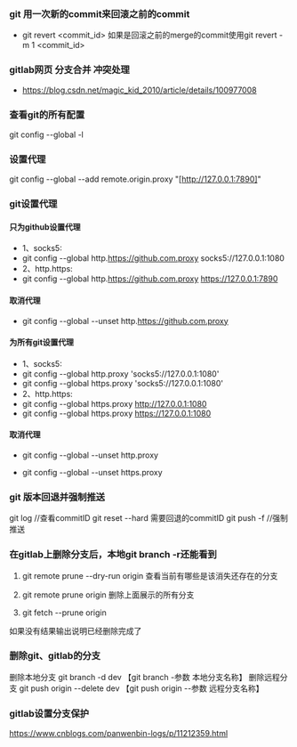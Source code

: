 ### git 用一次新的commit来回滚之前的commit
- git revert <commit_id> 如果是回滚之前的merge的commit使用git revert -m 1 <commit_id>

### gitlab网页 分支合并 冲突处理
- https://blog.csdn.net/magic_kid_2010/article/details/100977008
### 查看git的所有配置
git config --global -l 
### 设置代理
git config --global --add remote.origin.proxy "[http://127.0.0.1:7890]"

### git设置代理
#### 只为github设置代理
- 1、socks5: 
- git config --global http.https://github.com.proxy socks5://127.0.0.1:1080
- 2、http.https: 
- git config --global http.https://github.com.proxy https://127.0.0.1:7890
#### 取消代理
- git config --global --unset http.https://github.com.proxy
#### 为所有git设置代理
- 1、socks5: 
- git config --global http.proxy 'socks5://127.0.0.1:1080'
- git config --global https.proxy 'socks5://127.0.0.1:1080'
- 2、http.https: 
- git config --global https.proxy http://127.0.0.1:1080
- git config --global https.proxy https://127.0.0.1:1080
#### 取消代理
- git config --global --unset http.proxy

- git config --global --unset https.proxy
### git 版本回退并强制推送
git log //查看commitID
git reset --hard 需要回退的commitID
git push -f //强制推送


### 在gitlab上删除分支后，本地git branch -r还能看到
1. git remote prune --dry-run origin 查看当前有哪些是该消失还存在的分支

  

2. git remote prune origin 删除上面展示的所有分支

  

3. git fetch --prune origin

  如果没有结果输出说明已经删除完成了

### 删除git、gitlab的分支
删除本地分支
git branch -d dev 【git branch -参数 本地分支名称】
删除远程分支
git push origin --delete dev 【git push origin --参数 远程分支名称】  
### gitlab设置分支保护
https://www.cnblogs.com/panwenbin-logs/p/11212359.html